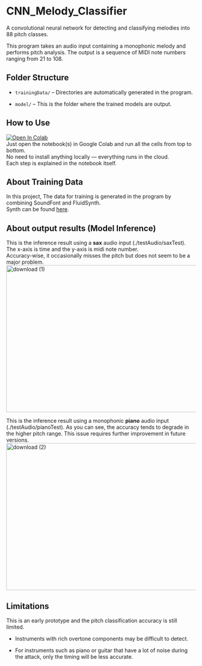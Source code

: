 # CNN_Melody_Classifier
A convolutional neural network for detecting and classifying melodies into 88 pitch classes.

This program takes an audio input containing a monophonic melody and performs pitch analysis. The output is a sequence of MIDI note numbers ranging from 21 to 108.


## Folder Structure

- `trainingData/` – Directories are automatically generated in the program.

- `model/` – This is the folder where the trained models are output. 

## How to Use
[![Open In Colab](https://colab.research.google.com/assets/colab-badge.svg)](https://colab.research.google.com/github/yuki-sato-0402/CNN_Melody_Classifier/blob/main/88midiClassification.ipynb)  
Just open the notebook(s) in Google Colab and run all the cells from top to bottom.  
No need to install anything locally — everything runs in the cloud.  
Each step is explained in the notebook itself.

## About Training Data
In this project, The data for training is generated in the program by combining SoundFont and FluidSynth.  
Synth can be found [here](https://pypi.org/project/pyfluidsynth/).

## About output results (Model Inference)
This is the inference result using a **sax** audio input (./testAudio/saxTest).  
The x-axis is time and the y-axis is midi note number.  
Accuracy-wise, it occasionally misses the pitch but does not seem to be a major problem.
<img width="1389" height="390" alt="download (1)" src="https://github.com/user-attachments/assets/cab47308-7033-4dbc-a25b-cdf88b3e16ac" />  

This is the inference result using a monophonic **piano** audio input (./testAudio/pianoTest). 
As you can see, the accuracy tends to degrade in the higher pitch range.
This issue requires further improvement in future versions.
<img width="1389" height="390" alt="download (2)" src="https://github.com/user-attachments/assets/3fe93735-8618-422c-bb62-0452c22dee0c" />

## Limitations
This is an early prototype and the pitch classification accuracy is still limited.

- Instruments with rich overtone components may be difficult to detect.

- For instruments such as piano or guitar that have a lot of noise during the attack, only the timing will be less accurate.
